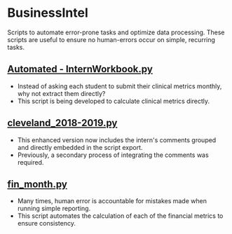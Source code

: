# BusinessIntel
Scripts to automate error-prone tasks and optimize data processing. These scripts are useful to ensure no human-errors occur on simple, recurring tasks. 

## [Automated - InternWorkbook.py](https://github.com/AGWeb18/BusinessIntel/blob/master/Automated%20-%20InternWorkbook.py)
- Instead of asking each student to submit their clinical metrics monthly, why not extract them directly?
- This script is being developed to calculate clinical metrics directly. 

## [cleveland_2018-2019.py](https://github.com/AGWeb18/BusinessIntel/blob/master/cleveland_2018-2019.py)
- This enhanced version now includes the intern's comments grouped and directly embedded in the script export.
- Previously, a secondary process of integrating the comments was required. 

## [fin_month.py](https://github.com/AGWeb18/BusinessIntel/blob/master/fin_month.py)
- Many times, human error is accountable for mistakes made when running simple reporting. 
- This script automates the calculation of each of the financial metrics to ensure consistency. 
